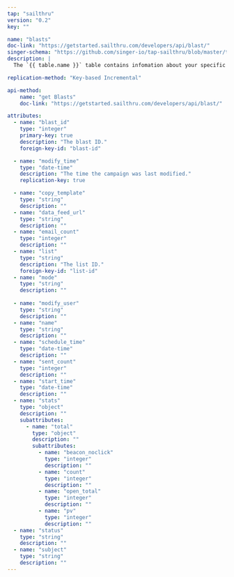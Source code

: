 ```yaml
---
tap: "sailthru"
version: "0.2"
key: ""

name: "blasts"
doc-link: "https://getstarted.sailthru.com/developers/api/blast/"
singer-schema: "https://github.com/singer-io/tap-sailthru/blob/master/tap_sailthru/schemas/blasts.json"
description: |
  The `{{ table.name }}` table contains infomation about your specific {{ integration.display_name }} campaigns, or information about campaigns by status types: `sent`, `sending`, `scheduled`, `unscheduled`.

replication-method: "Key-based Incremental"

api-method:
    name: "get Blasts"
    doc-link: "https://getstarted.sailthru.com/developers/api/blast/"

attributes:
  - name: "blast_id"
    type: "integer"
    primary-key: true
    description: "The blast ID."
    foreign-key-id: "blast-id"

  - name: "modify_time"
    type: "date-time"
    description: "The time the campaign was last modified."
    replication-key: true  

  - name: "copy_template"
    type: "string"
    description: ""
  - name: "data_feed_url"
    type: "string"
    description: ""
  - name: "email_count"
    type: "integer"
    description: ""
  - name: "list"
    type: "string"
    description: "The list ID."
    foreign-key-id: "list-id"
  - name: "mode"
    type: "string"
    description: ""
  
  - name: "modify_user"
    type: "string"
    description: ""
  - name: "name"
    type: "string"
    description: ""
  - name: "schedule_time"
    type: "date-time"
    description: ""
  - name: "sent_count"
    type: "integer"
    description: ""
  - name: "start_time"
    type: "date-time"
    description: ""
  - name: "stats"
    type: "object"
    description: ""
    subattributes:
      - name: "total"
        type: "object"
        description: ""
        subattributes:
          - name: "beacon_noclick"
            type: "integer"
            description: ""
          - name: "count"
            type: "integer"
            description: ""
          - name: "open_total"
            type: "integer"
            description: ""
          - name: "pv"
            type: "integer"
            description: ""
  - name: "status"
    type: "string"
    description: ""
  - name: "subject"
    type: "string"
    description: ""
---
```

